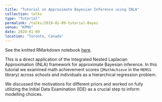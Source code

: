 ```yaml
---
title: "Tutorial on Approximate Bayesian Inference using INLA"
collection: talks
type: "Tutorial"
permalink: /talks/2019-01-09-tutorial-Bayes
venue: "KPMG"
date: 2020-01-09
location: "Toronto, Canada"
---
```


See the knitted RMarkdown notebook [here](https://sergiosonline.github.io/files/Intro_to_INLA.html).

This is a direct application of the Integrated Nested Laplacian Approximation (INLA) framework for approximate Bayesian inference. In this tutorial we examined math achievement scores ()`MathAchieve` in the `MEMSS` library) across schools and individuals as a hierarchical regression problem.

We discussed the motivations for different priors and worked on fully utilizing the Initial Data Examination (IDE) as a crucial step to inform modelling choices.
